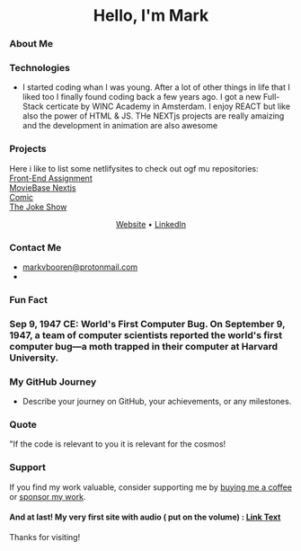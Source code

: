 <h1 align="center">Hello, I'm Mark</h1>

### About Me



### Technologies

- I started coding whan I was young. After a lot of other things in life that I liked too I finally found coding back a few years ago.
I got a new Full-Stack certicate by WINC Academy in Amsterdam.
I enjoy REACT but like also the power of HTML & JS.
THe NEXTjs projects are really amaizing and the development in animation are also awesome  

### Projects

Here i like to list some netlifysites to check out ogf mu repositories:  
[Front-End Assignment](https://front-end-assignment-mark-v-booren.netlify.app/)  
[MovieBase Nextjs](https://moviebase-nextjs.netlify.app/)  
[Comic](URL)  
[The Joke Show](https://app.netlify.com/sites/the-joke-show)  


<p align="center">
  <a href="https://www.markvanbooren.com">Website</a> •
  <a href="https://https://www.linkedin.com/in/markvanbooren/">LinkedIn</a>
</p>


### Contact Me

- markvbooren@protonmail.com
- 

### Fun Fact
### Sep 9, 1947 CE: World's First Computer Bug. On September 9, 1947, a team of computer scientists reported the world's first computer bug—a moth trapped in their computer at Harvard University.

### My GitHub Journey

- Describe your journey on GitHub, your achievements, or any milestones.

### Quote

"If the code is relevant to you it is relevant for the cosmos!

### Support

If you find my work valuable, consider supporting me by [buying me a coffee](https://ko-fi.com/your-coffee-link) or [sponsor my work](https://github.com/sponsors/your-username).

#### And at last! My very first site with audio ( put on the volume) : [Link Text](https://who-is-that.netlify.app)

Thanks for visiting! 


